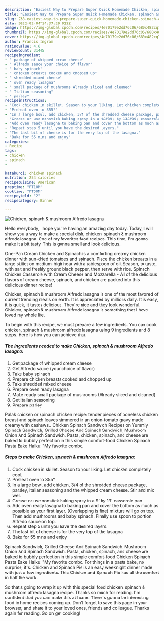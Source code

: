 ```yaml
---
description: "Easiest Way to Prepare Super Quick Homemade Chicken, spinach &amp;amp; mushroom Alfredo lasagna"
title: "Easiest Way to Prepare Super Quick Homemade Chicken, spinach &amp;amp; mushroom Alfredo lasagna"
slug: 238-easiest-way-to-prepare-super-quick-homemade-chicken-spinach-and-amp-mushroom-alfredo-lasagna
date: 2022-02-04T14:37:20.023Z
image: https://img-global.cpcdn.com/recipes/4e70179e2dd76c06/680x482cq70/chicken-spinach-mushroom-alfredo-lasagna-recipe-main-photo.jpg
thumbnail: https://img-global.cpcdn.com/recipes/4e70179e2dd76c06/680x482cq70/chicken-spinach-mushroom-alfredo-lasagna-recipe-main-photo.jpg
cover: https://img-global.cpcdn.com/recipes/4e70179e2dd76c06/680x482cq70/chicken-spinach-mushroom-alfredo-lasagna-recipe-main-photo.jpg
author: Francis Ingram
ratingvalue: 4.6
reviewcount: 31445
recipeingredient:
- " package of whipped cream cheese"
- " Alfredo sauce your choice of flavor"
- " baby spinach"
- " chicken breasts cooked and chopped up"
- " shredded mixed cheese"
- " oven ready lasagna"
- " small package of mushrooms Already sliced and cleaned"
- " Italian seasoning"
- " parley"
recipeinstructions:
- "Cook chicken in skillet. Season to your liking. Let chicken completely cool."
- "Preheat oven to 355°"
- "In a large bowl, add chicken, 3/4 of the shredded cheese package, parsley, italian seasoning and the whipped cream cheese. Stir and mix well."
- "Grease or use nonstick baking spray in a 9&#39; by 13&#39; casserole pan."
- "Add oven ready lasagna to baking pan and cover the bottom as much as possible as your first layer. (Overlapping is fine) mixture will go on top. Then add mushrooms and baby spinach. Finally use spoon to portion Alfredo sauce on top."
- "Repeat step 5 until you have the desired layers."
- "The last bit of cheese is for the very top of the lasagna."
- "Bake for 55 mins and enjoy"
categories:
- Recipe
tags:
- chicken
- spinach
- 

katakunci: chicken spinach  
nutrition: 254 calories
recipecuisine: American
preptime: "PT10M"
cooktime: "PT50M"
recipeyield: "2"
recipecategory: Dinner

---
```



![Chicken, spinach &amp; mushroom Alfredo lasagna](https://img-global.cpcdn.com/recipes/4e70179e2dd76c06/680x482cq70/chicken-spinach-mushroom-alfredo-lasagna-recipe-main-photo.jpg)

Hello everybody, I hope you're having an amazing day today. Today, I will show you a way to make a special dish, chicken, spinach &amp; mushroom alfredo lasagna. One of my favorites food recipes. This time, I'm gonna make it a bit tasty. This is gonna smell and look delicious.

One-Pan Cream Chicken and Spinach is a comforting creamy chicken dinner with sun-dried tomatoes and spinach. Place the chicken breasts in a large skillet on medium-high heat with a tablespoon of oil. Season, to taste, with salt and freshly ground black pepper, then serve with rice. Spinach Chicken Casserole with Cream Cheese and Mozzarella - All of the delicious flavors of cream cheese, spinach, and chicken are packed into this delicious dinner recipe!

Chicken, spinach &amp; mushroom Alfredo lasagna is one of the most favored of current trending meals on earth. It is appreciated by millions daily. It is easy, it is quick, it tastes delicious. They're nice and they look wonderful. Chicken, spinach &amp; mushroom Alfredo lasagna is something that I have loved my whole life.


To begin with this recipe, we must prepare a few ingredients. You can cook chicken, spinach &amp; mushroom alfredo lasagna using 9 ingredients and 8 steps. Here is how you can achieve that.

<!--inarticleads1-->

##### The ingredients needed to make Chicken, spinach &amp; mushroom Alfredo lasagna:

1. Get  package of whipped cream cheese
1. Get  Alfredo sauce (your choice of flavor)
1. Take  baby spinach
1. Prepare  chicken breasts cooked and chopped up
1. Take  shredded mixed cheese
1. Prepare  oven ready lasagna
1. Make ready  small package of mushrooms (Already sliced and cleaned)
1. Get  Italian seasoning
1. Prepare  parley


Palak chicken or spinach chicken recipe: tender pieces of boneless chicken breast and spinach leaves simmered in an onion-tomato gravy made creamy with cashews.. Chicken Spinach Sandwich Recipes on Yummly Spinach Sandwich, Grilled Cheese And Spinach Sandwich, Mushroom Onion And Spinach Sandwich. Pasta, chicken, spinach, and cheese are baked to bubbly perfection in this simple comfort-food Chicken Spinach Pasta Bake Haiku: &#34;My favorite combo. 

<!--inarticleads2-->

##### Steps to make Chicken, spinach &amp; mushroom Alfredo lasagna:

1. Cook chicken in skillet. Season to your liking. Let chicken completely cool.
1. Preheat oven to 355°
1. In a large bowl, add chicken, 3/4 of the shredded cheese package, parsley, italian seasoning and the whipped cream cheese. Stir and mix well.
1. Grease or use nonstick baking spray in a 9&#39; by 13&#39; casserole pan.
1. Add oven ready lasagna to baking pan and cover the bottom as much as possible as your first layer. (Overlapping is fine) mixture will go on top. Then add mushrooms and baby spinach. Finally use spoon to portion Alfredo sauce on top.
1. Repeat step 5 until you have the desired layers.
1. The last bit of cheese is for the very top of the lasagna.
1. Bake for 55 mins and enjoy


Spinach Sandwich, Grilled Cheese And Spinach Sandwich, Mushroom Onion And Spinach Sandwich. Pasta, chicken, spinach, and cheese are baked to bubbly perfection in this simple comfort-food Chicken Spinach Pasta Bake Haiku: &#34;My favorite combo. For things in a pasta bake, no surprise, it&#39;s. Chicken and Spinach Pie is an easy weeknight dinner made with just a few ingredients. This Chicken and Spinach Pie has all the comfort in half the work. 

So that's going to wrap it up with this special food chicken, spinach &amp; mushroom alfredo lasagna recipe. Thanks so much for reading. I'm confident that you can make this at home. There's gonna be interesting food in home recipes coming up. Don't forget to save this page in your browser, and share it to your loved ones, friends and colleague. Thanks again for reading. Go on get cooking!
